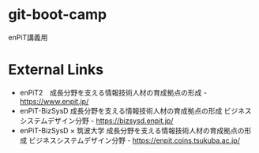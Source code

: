 # git-boot-camp
enPiT講義用

# External Links

 - enPiT2　成長分野を支える情報技術人材の育成拠点の形成 - https://www.enpit.jp/
 - enPiT-BizSysD 成長分野を支える情報技術人材の育成拠点の形成 ビジネスシステムデザイン分野 - https://bizsysd.enpit.jp/
 - enPiT-BizSysD × 筑波大学 成長分野を支える情報技術人材の育成拠点の形成 ビジネスシステムデザイン分野 - https://enpit.coins.tsukuba.ac.jp/

